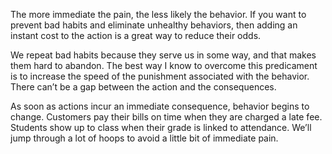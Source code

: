 The more immediate the pain, the less likely the behavior. If you
want to prevent bad habits and eliminate unhealthy behaviors, then
adding an instant cost to the action is a great way to reduce their odds.

We repeat bad habits because they serve us in some way, and that
makes them hard to abandon. The best way I know to overcome this
predicament is to increase the speed of the punishment associated
with the behavior. There can’t be a gap between the action and the
consequences.

As soon as actions incur an immediate consequence, behavior
begins to change. Customers pay their bills on time when they are
charged a late fee. Students show up to class when their grade is linked
to attendance. We’ll jump through a lot of hoops to avoid a little bit of
immediate pain.

